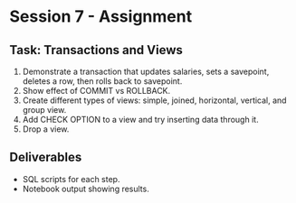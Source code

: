# Session 7 - Assignment

## Task: Transactions and Views

1. Demonstrate a transaction that updates salaries, sets a savepoint, deletes a row, then rolls back to savepoint.
2. Show effect of COMMIT vs ROLLBACK.
3. Create different types of views: simple, joined, horizontal, vertical, and group view.
4. Add CHECK OPTION to a view and try inserting data through it.
5. Drop a view.

## Deliverables
- SQL scripts for each step.
- Notebook output showing results.

